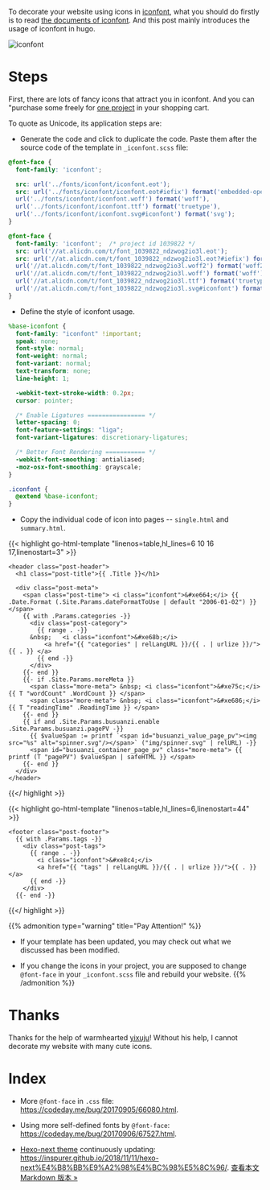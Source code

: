 
  To decorate your website using icons in [iconfont](https://www.iconfont.cn/), what you should do firstly is to read [the documents of iconfont](https://www.iconfont.cn/help/detail?spm=a313x.7781069.1998910419.15&helptype=code). And this post mainly introduces the usage of iconfont in hugo.

![iconfont](https://themebetter.com/uploads/2018/01/iconfont-0.jpg)
<!--more-->

# Steps

  First, there are lots of fancy icons that attract you in iconfont. And you can "purchase some freely for [one project](https://www.iconfont.cn/manage/index?manage_type=myprojects&projectId=1039822) in your shopping cart.
  
  To quote as Unicode, its application steps are:

  - Generate the code and click to duplicate the code. Paste them after the source code of the template in `_iconfont.scss` file:

```scss
@font-face {
  font-family: 'iconfont';

  src: url('../fonts/iconfont/iconfont.eot');
  src: url('../fonts/iconfont/iconfont.eot#iefix') format('embedded-opentype'), // not '?#iefix', because webpack will add '?hash=[hash]'
  url('../fonts/iconfont/iconfont.woff') format('woff'),
  url('../fonts/iconfont/iconfont.ttf') format('truetype'),
  url('../fonts/iconfont/iconfont.svg#iconfont') format('svg');
}

@font-face {
  font-family: 'iconfont';  /* project id 1039822 */
  src: url('//at.alicdn.com/t/font_1039822_ndzwog2io3l.eot');
  src: url('//at.alicdn.com/t/font_1039822_ndzwog2io3l.eot?#iefix') format('embedded-opentype'),
  url('//at.alicdn.com/t/font_1039822_ndzwog2io3l.woff2') format('woff2'),
  url('//at.alicdn.com/t/font_1039822_ndzwog2io3l.woff') format('woff'),
  url('//at.alicdn.com/t/font_1039822_ndzwog2io3l.ttf') format('truetype'),
  url('//at.alicdn.com/t/font_1039822_ndzwog2io3l.svg#iconfont') format('svg');
}
```

  - Define the style of iconfont usage.
  
```scss
%base-iconfont {
  font-family: "iconfont" !important;
  speak: none;
  font-style: normal;
  font-weight: normal;
  font-variant: normal;
  text-transform: none;
  line-height: 1;

  -webkit-text-stroke-width: 0.2px;
  cursor: pointer;

  /* Enable Ligatures ================ */
  letter-spacing: 0;
  font-feature-settings: "liga";
  font-variant-ligatures: discretionary-ligatures;

  /* Better Font Rendering =========== */
  -webkit-font-smoothing: antialiased;
  -moz-osx-font-smoothing: grayscale;
}

.iconfont {
  @extend %base-iconfont;
}
```

  - Copy the individual code of icon into pages -- `single.html` and `summary.html`.

{{< highlight go-html-template "linenos=table,hl_lines=6 10 16 17,linenostart=3" >}}
<!--header in single.html-->
    <header class="post-header">
      <h1 class="post-title">{{ .Title }}</h1>

      <div class="post-meta">
        <span class="post-time"> <i class="iconfont">&#xe664;</i> {{ .Date.Format (.Site.Params.dateFormatToUse | default "2006-01-02") }} </span>
        {{ with .Params.categories -}}
          <div class="post-category">
            {{ range . -}}
          &nbsp;   <i class="iconfont">&#xe68b;</i>
              <a href="{{ "categories" | relLangURL }}/{{ . | urlize }}/"> {{ . }} </a>
            {{ end -}}
          </div>
        {{- end }}
        {{- if .Site.Params.moreMeta }}
          <span class="more-meta"> &nbsp; <i class="iconfont">&#xe75c;</i> {{ T "wordCount" .WordCount }} </span>
          <span class="more-meta"> &nbsp; <i class="iconfont">&#xe686;</i> {{ T "readingTime" .ReadingTime }} </span>
        {{- end }}
        {{ if and .Site.Params.busuanzi.enable .Site.Params.busuanzi.pagePV -}}
          {{ $valueSpan := printf `<span id="busuanzi_value_page_pv"><img src="%s" alt="spinner.svg"/></span>` ("img/spinner.svg" | relURL) -}}
          <span id="busuanzi_container_page_pv" class="more-meta"> {{ printf (T "pagePV") $valueSpan | safeHTML }} </span>
        {{- end }}
      </div>
    </header>
{{</ highlight >}}

{{< highlight go-html-template "linenos=table,hl_lines=6,linenostart=44" >}}
<!--footer in single.html-->
    <footer class="post-footer">
      {{ with .Params.tags -}}
        <div class="post-tags">
          {{ range . -}}
            <i class="iconfont">&#xe8c4;</i>
            <a href="{{ "tags" | relLangURL }}/{{ . | urlize }}/">{{ . }}</a>
          {{ end -}}
        </div>
      {{- end -}}
{{</ highlight >}}

{{% admonition type="warning" title="Pay Attention!" %}}
* If your template has been updated, you may check out what we discussed has been modified.

* If you change the icons in your project, you are supposed to change `@font-face` in your `_iconfont.scss` file and rebuild your website.
{{% /admonition %}}

# Thanks

  Thanks for the help of warmhearted [yixuju](https://www.yixuju.cn/)! Without his help, I cannot decorate my website with many cute icons.
  
# Index

- More `@font-face` in `.css` file: https://codeday.me/bug/20170905/66080.html.

- Using more self-defined fonts by `@font-face`: https://codeday.me/bug/20170906/67527.html.  

- [Hexo-next theme](https://github.com/iissnan/hexo-theme-next) continuously updating: https://inspurer.github.io/2018/11/11/hexo-next%E4%B8%BB%E9%A2%98%E4%BC%98%E5%8C%96/.
<a href="https://hoas.xyz/post/use-icons-with-iconfont/index.md">查看本文 Markdown 版本 »</a>